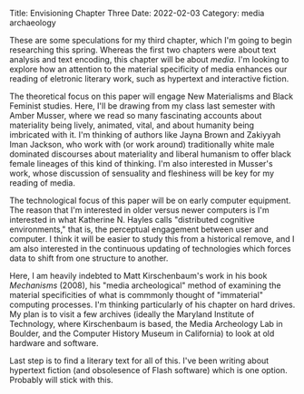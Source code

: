 Title: Envisioning Chapter Three
Date: 2022-02-03
Category: media archaeology

These are some speculations for my third chapter, which I'm going to
begin researching this spring. Whereas the first two chapters were
about text analysis and text encoding, this chapter will be about
*media*. I'm looking to explore how an attention to the material
specificity of media enhances our reading of eletronic literary work,
such as hypertext and interactive fiction.

The theoretical focus on this paper will engage New Materialisms and
Black Feminist studies. Here, I'll be drawing from my class last
semester with Amber Musser, where we read so many fascinating accounts
about materiality being lively, animated, vital, and about humanity
being imbricated with it. I'm thinking of authors like Jayna Brown and
Zakiyyah Iman Jackson, who work with (or work around) traditionally
white male dominated discourses about materiality and liberal humanism
to offer black female lineages of this kind of thinking. I'm also
interested in Musser's work, whose discussion of sensuality and
fleshiness will be key for my reading of media.

The technological focus of this paper will be on early computer
equipment. The reason that I'm interested in older versus newer
computers is I'm interested in what Katherine N. Hayles calls
"distributed cognitive environments," that is, the perceptual
engagement between user and computer. I think it will be easier to
study this from a historical remove, and I am also interested in the
continuous updating of technologies which forces data to shift from
one structure to another.

Here, I am heavily indebted to Matt Kirschenbaum's work in his book
*Mechanisms* (2008), his "media archeological" method of examining the
material specificities of what is commmonly thought of "immaterial"
computing processes. I'm thinking particularly of his chapter on hard
drives. My plan is to visit a few archives (ideally the Maryland
Institute of Technology, where Kirschenbaum is based, the Media
Archeology Lab in Boulder, and the Computer History Museum in
California) to look at old hardware and software.

Last step is to find a literary text for all of this. I've been
writing about hypertext fiction (and obsolesence of Flash software)
which is one option. Probably will stick with this. 
